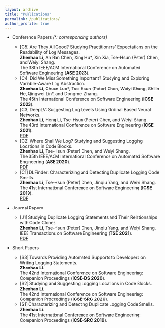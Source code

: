 ```yaml
---
layout: archive
title: "Publications"
permalink: /publications/
author_profile: true
---
```


* Conference Papers _(*: corresponding authors)_
  * [C5] Are They All Good? Studying Practitioners' Expectations on the Readability of Log Messages.\
  **Zhenhao Li**, An Ran Chen, Xing Hu*, Xin Xia, Tse-Hsun (Peter) Chen, and Weiyi Shang.\
  The 38th IEEE/ACM International Conference on Automated Software Engineering (**ASE 2023**).
  * [C4] Did We Miss Something Important? Studying and Exploring Variable-Aware Log Abstraction.\
  **Zhenhao Li**, Chuan Luo*, Tse-Hsun (Peter) Chen, Weiyi Shang, Shilin He, Qingwei Lin*, and Dongmei Zhang.\
  The 45th International Conference on Software Engineering (**ICSE 2023**).
  * [C3] DeepLV: Suggesting Log Levels Using Ordinal Based Neural Networks.\
  **Zhenhao Li**, Heng Li, Tse-Hsun (Peter) Chen, and Weiyi Shang.\
  The 43rd International Conference on Software Engineering (**ICSE 2021**).\
  [PDF](https://users.encs.concordia.ca/~l_zhenha/papers/ICSE2021_Log_Level.pdf)
  * [C2] Where Shall We Log? Studying and Suggesting Logging Locations in Code Blocks.\
  **Zhenhao Li**, Tse-Hsun (Peter) Chen, and Weiyi Shang.\
  The 35th IEEE/ACM International Conference on Automated Software Engineering (**ASE 2020**).\
  [PDF](https://users.encs.concordia.ca/~l_zhenha/papers/ASE2020_Where_to_Log.pdf)
  * [C1] DLFinder: Characterizing and Detecting Duplicate Logging Code Smells.\
  **Zhenhao Li**, Tse-Hsun (Peter) Chen, Jinqiu Yang, and Weiyi Shang.\
  The 41st International Conference on Software Engineering (**ICSE 2019**).\
  [PDF](https://users.encs.concordia.ca/~l_zhenha/papers/ICSE2019_Dup_Log.pdf)

* Journal Papers
  * [J1] Studying Duplicate Logging Statements and Their Relationships with Code Clones.\
  **Zhenhao Li**, Tse-Hsun (Peter) Chen, Jinqiu Yang, and Weiyi Shang.\
  IEEE Transactions on Software Engineering (**TSE 2021**).\
  [PDF](https://users.encs.concordia.ca/~l_zhenha/papers/TSE_Duplicate_Log.pdf)

* Short Papers
  * [S3] Towards Providing Automated Supports to Developers on Writing Logging Statements.\
  **Zhenhao Li**.\
  The 42nd International Conference on Software Engineering: Companion Proceedings (**ICSE-DS 2020**).
  * [S2] Studying and Suggesting Logging Locations in Code Blocks.\
  **Zhenhao Li**.\
  The 42nd International Conference on Software Engineering: Companion Proceedings (**ICSE-SRC 2020**).
  * [S1] Characterizing and Detecting Duplicate Logging Code Smells.\
  **Zhenhao Li**.\
  The 41st International Conference on Software Engineering: Companion Proceedings (**ICSE-SRC 2019**).

